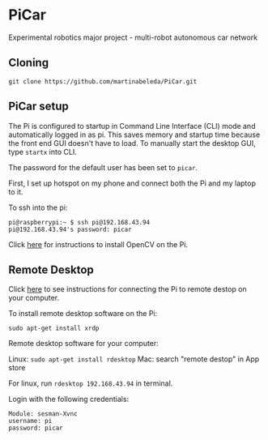 # PiCar
Experimental robotics major project - multi-robot autonomous car network

## Cloning

```
git clone https://github.com/martinabeleda/PiCar.git
```

## PiCar setup

The Pi is configured to startup in Command Line Interface (CLI) mode and automatically logged in as pi. This saves memory and startup time because the front end GUI doesn't have to load. To manually start the desktop GUI, type `startx` into CLI.

The password for the default user has been set to `picar`.

First, I set up hotspot on my phone and connect both the Pi and my laptop to it. 

To ssh into the pi:

```
pi@raspberrypi:~ $ ssh pi@192.168.43.94
pi@192.168.43.94's password: picar
```

Click [here](http://mitchtech.net/raspberry-pi-opencv/) for instructions to install OpenCV on the Pi. 

## Remote Desktop

Click [here](https://www.element14.com/community/docs/DOC-78170/l/connecting-to-a-remote-desktop-on-the-raspberry-pi) to see instructions for connecting the Pi to remote destop on your computer.

To install remote desktop software on the Pi:
```
sudo apt-get install xrdp
```
Remote desktop software for your computer:

  Linux: `sudo apt-get install rdesktop`
  Mac: search "remote destop" in App store
  
For linux, run `rdesktop 192.168.43.94` in terminal.
  
Login with the following credentials:

```
Module: sesman-Xvnc
username: pi
password: picar
```
  
  
